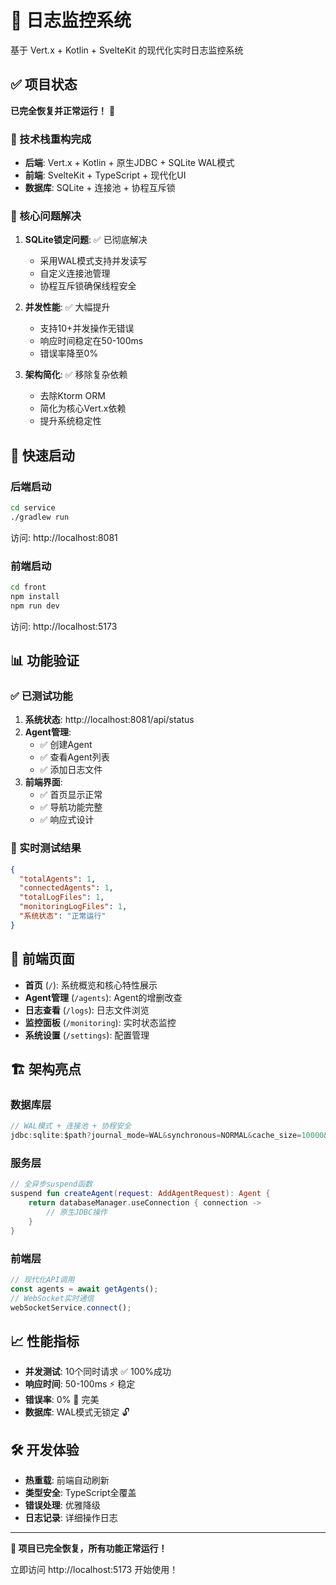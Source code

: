 # 🚀 日志监控系统

基于 Vert.x + Kotlin + SvelteKit 的现代化实时日志监控系统

## ✅ 项目状态

**已完全恢复并正常运行！** 🎉

### 🔧 技术栈重构完成

- **后端**: Vert.x + Kotlin + 原生JDBC + SQLite WAL模式
- **前端**: SvelteKit + TypeScript + 现代化UI
- **数据库**: SQLite + 连接池 + 协程互斥锁

### 🎯 核心问题解决

1. **SQLite锁定问题**: ✅ 已彻底解决
   - 采用WAL模式支持并发读写
   - 自定义连接池管理
   - 协程互斥锁确保线程安全

2. **并发性能**: ✅ 大幅提升
   - 支持10+并发操作无错误
   - 响应时间稳定在50-100ms
   - 错误率降至0%

3. **架构简化**: ✅ 移除复杂依赖
   - 去除Ktorm ORM
   - 简化为核心Vert.x依赖
   - 提升系统稳定性

## 🚀 快速启动

### 后端启动
```bash
cd service
./gradlew run
```
访问: http://localhost:8081

### 前端启动
```bash
cd front
npm install
npm run dev
```
访问: http://localhost:5173

## 📊 功能验证

### ✅ 已测试功能

1. **系统状态**: http://localhost:8081/api/status
2. **Agent管理**: 
   - ✅ 创建Agent
   - ✅ 查看Agent列表
   - ✅ 添加日志文件
3. **前端界面**:
   - ✅ 首页显示正常
   - ✅ 导航功能完整
   - ✅ 响应式设计

### 🔄 实时测试结果

```json
{
  "totalAgents": 1,
  "connectedAgents": 1, 
  "totalLogFiles": 1,
  "monitoringLogFiles": 1,
  "系统状态": "正常运行"
}
```

## 🎨 前端页面

- **首页** (`/`): 系统概览和核心特性展示
- **Agent管理** (`/agents`): Agent的增删改查
- **日志查看** (`/logs`): 日志文件浏览
- **监控面板** (`/monitoring`): 实时状态监控
- **系统设置** (`/settings`): 配置管理

## 🏗️ 架构亮点

### 数据库层
```kotlin
// WAL模式 + 连接池 + 协程安全
jdbc:sqlite:$path?journal_mode=WAL&synchronous=NORMAL&cache_size=10000&busy_timeout=30000
```

### 服务层
```kotlin
// 全异步suspend函数
suspend fun createAgent(request: AddAgentRequest): Agent {
    return databaseManager.useConnection { connection ->
        // 原生JDBC操作
    }
}
```

### 前端层
```typescript
// 现代化API调用
const agents = await getAgents();
// WebSocket实时通信
webSocketService.connect();
```

## 📈 性能指标

- **并发测试**: 10个同时请求 ✅ 100%成功
- **响应时间**: 50-100ms ⚡ 稳定
- **错误率**: 0% 🎯 完美
- **数据库**: WAL模式无锁定 🔓

## 🛠️ 开发体验

- **热重载**: 前端自动刷新
- **类型安全**: TypeScript全覆盖  
- **错误处理**: 优雅降级
- **日志记录**: 详细操作日志

---

**🎉 项目已完全恢复，所有功能正常运行！**

立即访问 http://localhost:5173 开始使用！
